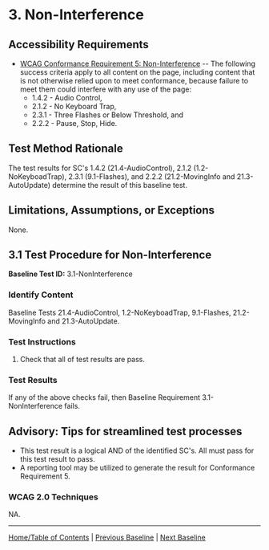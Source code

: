 # 3. Non-Interference

Accessibility Requirements
--------------------------
-   [WCAG Conformance Requirement 5: Non-Interference](https://www.w3.org/TR/WCAG20/#cc5) -- The following success criteria apply to all content on the page, including content that is not otherwise relied upon to meet conformance, because failure to meet them could interfere with any use of the page:
    -   1.4.2 - Audio Control,
    -   2.1.2 - No Keyboard Trap,
    -   2.3.1 - Three Flashes or Below Threshold, and
    -   2.2.2 - Pause, Stop, Hide.

Test Method Rationale
---------------------
The test results for SC's 1.4.2 (21.4-AudioControl), 2.1.2 (1.2-NoKeyboadTrap), 2.3.1 (9.1-Flashes), and 2.2.2 (21.2-MovingInfo and 21.3-AutoUpdate) determine the result of this baseline test.

Limitations, Assumptions, or Exceptions
---------------------------------------
None.

3.1 Test Procedure for Non-Interference
-------------------------------------------------
**Baseline Test ID:** 3.1-NonInterference
### Identify Content
Baseline Tests 21.4-AudioControl, 1.2-NoKeyboadTrap, 9.1-Flashes, 21.2-MovingInfo and 21.3-AutoUpdate.

### Test Instructions
1.  Check that all of test results are pass.

### Test Results
If any of the above checks fail, then Baseline Requirement 3.1-NonInterference fails.

Advisory: Tips for streamlined test processes
---------------------------------------------
-   This test result is a logical AND of the identified SC's. All must pass for this test result to pass.
-   A reporting tool may be utilized to generate the result for Conformance Requirement 5.

### WCAG 2.0 Techniques
NA.

----------------------------------------
[Home/Table of Contents](index.md) | [Previous Baseline](02FocusVisible.md) | [Next Baseline](04RepetitiveContent.md)
